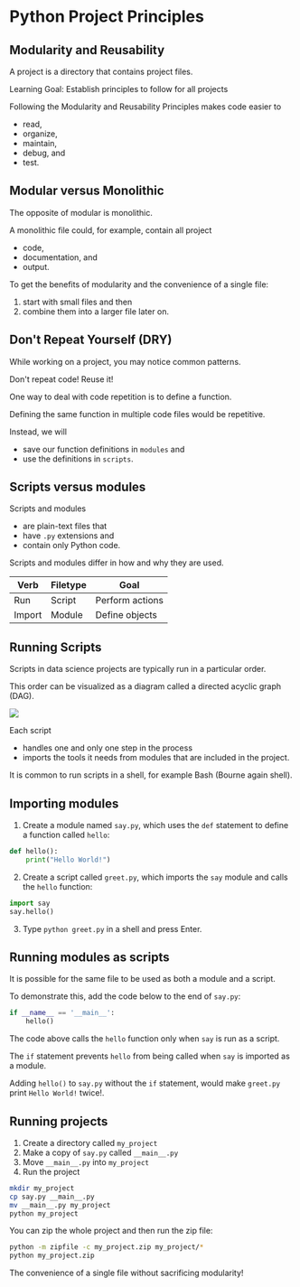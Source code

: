 # Python Project Principles

## Modularity and Reusability

A project is a directory that contains project files.

Learning Goal: Establish principles to follow for all projects

Following the Modularity and Reusability Principles makes code easier to 
- read,
- organize, 
- maintain, 
- debug, and
- test.

## Modular versus Monolithic

The opposite of modular is monolithic.

A monolithic file could, for example, contain all project
- code,
- documentation, and
- output.

To get the benefits of modularity and the convenience of a single file:
1. start with small files and then
2. combine them into a larger file later on.

## Don't Repeat Yourself (DRY)

While working on a project, you may notice common patterns.

Don't repeat code! Reuse it!

One way to deal with code repetition is to define a function.

Defining the same function in multiple code files would be repetitive.

Instead, we will 
- save our function definitions in `modules` and 
- use the definitions in `scripts`.

## Scripts versus modules

Scripts and modules
- are plain-text files that
- have `.py` extensions and
- contain only Python code.

Scripts and modules differ in how and why they are used. 

| Verb   | Filetype | Goal             |
|--------|----------|------------------|
| Run    | Script   | Perform actions  |
| Import | Module   | Define objects   |

## Running Scripts

Scripts in data science projects are typically run in a particular order.

This order can be visualized as a diagram called a directed acyclic graph (DAG). 

![](https://ndownloader.figshare.com/files/13168322/preview/13168322/preview.jpg)

Each script
- handles one and only one step in the process
- imports the tools it needs from modules that are included in the project.

It is common to run scripts in a shell, for example Bash (Bourne again shell).

## Importing modules

1. Create a module named `say.py`, which uses the `def` statement to define a function called `hello`:
```python
def hello():
    print("Hello World!")
```

2. Create a script called `greet.py`, which imports the `say` module and calls the `hello` function:
```python
import say
say.hello()
```
3. Type `python greet.py` in a shell and press Enter.


## Running modules as scripts

It is possible for the same file to be used as both a module and a script.

To demonstrate this, add the code below to the end of `say.py`:
```python
if __name__ == '__main__':
    hello()
```

The code above calls the `hello` function only when `say` is run as a script. 

The `if` statement prevents `hello` from being called when `say` is imported as a module.

Adding `hello()` to `say.py` without the `if` statement, would make `greet.py` print `Hello World!` twice!. 

## Running projects

1. Create a directory called `my_project`
2. Make a copy of `say.py` called `__main__.py` 
3. Move `__main__.py` into `my_project`
4. Run the project

```bash
mkdir my_project
cp say.py __main__.py
mv __main__.py my_project
python my_project
```

You can zip the whole project and then run the zip file:
```bash
python -m zipfile -c my_project.zip my_project/*
python my_project.zip
```

The convenience of a single file without sacrificing modularity!
